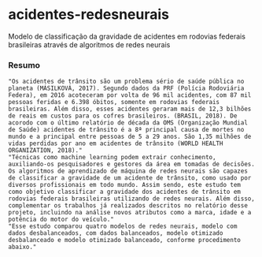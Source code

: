 # acidentes-redesneurais
Modelo de classificação da gravidade de acidentes em rodovias federais brasileiras através de algoritmos de redes neurais

### Resumo
    "Os acidentes de trânsito são um problema sério de saúde pública no planeta (MÁSILKOVÁ, 2017). Segundo dados da PRF (Polícia Rodoviária Federa), em 2016 acoteceram por volta de 96 mil acidentes, com 87 mil pessoas feridas e 6.398 óbitos, somente em rodovias federais brasileiras. Além disso, esses acidentes geraram mais de 12,3 bilhões de reais em custos para os cofres brasileiros. (BRASIL, 2018). De acorodo com o último relatório de década da OMS (Organização Mundial de Saúde) acidentes de trânsito é a 8ª principal causa de mortes no mundo e a principal entre pessoas de 5 a 29 anos. São 1,35 milhões de vidas perdidas por ano em acidentes de trânsito (WORLD HEALTH ORGANIZATION, 2018)."
    "Técnicas como machine learning podem extrair conhecimento, auxiliando-os pesquisadores e gestores da área em tomadas de decisões. Os algoritmos de aprendizado de máquina de redes neurais são capazes de classificar a gravidade de um acidente de trânsito, como usado por diversos profissionais em todo mundo. Assim sendo, este estudo tem como objetivo classificar a gravidade dos acidentes de trânsito em rodovias federais brasileiras utilizando de redes neurais. Além disso, complementar os trabalhos já realizados descritos no relatório desse projeto, incluindo na análise novos atributos como a marca, idade e a potência do motor do veículo."
    "Esse estudo comparou quatro modelos de redes neurais, modelo com dados desbalanceados, com dados balanceados, modelo otimizado desbalanceado e modelo otimizado balanceado, conforme procedimento abaixo."

